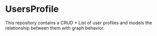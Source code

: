 # UsersProfile
This repository contains a CRUD + List of user profiles and models the relationship between them with graph behavior.
